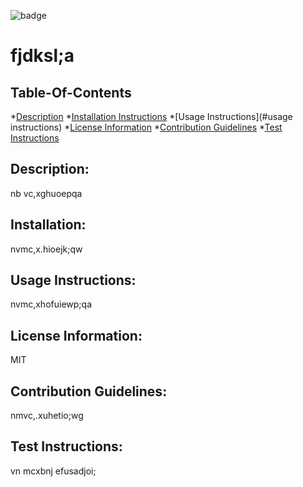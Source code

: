 


  ![badge](https://img.shields.io/badge/license-MIT-red)
  

# fjdksl;a

## Table-Of-Contents
*[Description](#description)
*[Installation Instructions](#installation)
*[Usage Instructions](#usage instructions)
*[License Information](#license)
*[Contribution Guidelines](#contribution)
*[Test Instructions](#tests)



## Description:
nb vc,xghuoepqa
## Installation:
nvmc,x.hioejk;qw
## Usage Instructions:
nvmc,xhofuiewp;qa
## License Information:
MIT
## Contribution Guidelines:
nmvc,.xuhetio;wg
## Test Instructions:
vn mcxbnj efusadjoi;
